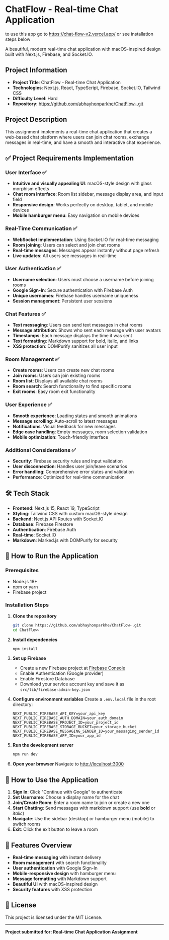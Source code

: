 # ChatFlow - Real-time Chat Application

to use this app go to https://chat-flow-v2.vercel.app/ or see installation steps below 

A beautiful, modern real-time chat application with macOS-inspired design built with Next.js, Firebase, and Socket.IO.

## Project Information

- **Project Title**: ChatFlow - Real-time Chat Application
- **Technologies**: Next.js, React, TypeScript, Firebase, Socket.IO, Tailwind CSS
- **Difficulty Level**: Hard
- **Repository**: https://github.com/abhayhonparkhe/ChatFlow-.git

## Project Description

This assignment implements a real-time chat application that creates a web-based chat platform where users can join chat rooms, exchange messages in real-time, and have a smooth and interactive chat experience.

## ✅ Project Requirements Implementation

### User Interface ✅
- **Intuitive and visually appealing UI**: macOS-style design with glass morphism effects
- **Chat room interface**: Room list sidebar, message display area, and input field
- **Responsive design**: Works perfectly on desktop, tablet, and mobile devices
- **Mobile hamburger menu**: Easy navigation on mobile devices

### Real-Time Communication ✅
- **WebSocket implementation**: Using Socket.IO for real-time messaging
- **Room joining**: Users can select and join chat rooms
- **Real-time messages**: Messages appear instantly without page refresh
- **Live updates**: All users see messages in real-time

### User Authentication ✅
- **Username selection**: Users must choose a username before joining rooms
- **Google Sign-In**: Secure authentication with Firebase Auth
- **Unique usernames**: Firebase handles username uniqueness
- **Session management**: Persistent user sessions

### Chat Features ✅
- **Text messaging**: Users can send text messages in chat rooms
- **Message attribution**: Shows who sent each message with user avatars
- **Timestamps**: Each message displays the time it was sent
- **Text formatting**: Markdown support for bold, italic, and links
- **XSS protection**: DOMPurify sanitizes all user input

### Room Management ✅
- **Create rooms**: Users can create new chat rooms
- **Join rooms**: Users can join existing rooms
- **Room list**: Displays all available chat rooms
- **Room search**: Search functionality to find specific rooms
- **Exit rooms**: Easy room exit functionality

### User Experience ✅
- **Smooth experience**: Loading states and smooth animations
- **Message scrolling**: Auto-scroll to latest messages
- **Notifications**: Visual feedback for new messages
- **Edge case handling**: Empty messages, room selection validation
- **Mobile optimization**: Touch-friendly interface

### Additional Considerations ✅
- **Security**: Firebase security rules and input validation
- **User disconnection**: Handles user join/leave scenarios
- **Error handling**: Comprehensive error states and validation
- **Performance**: Optimized for real-time communication

## 🛠️ Tech Stack

- **Frontend**: Next.js 15, React 19, TypeScript
- **Styling**: Tailwind CSS with custom macOS-style design
- **Backend**: Next.js API Routes with Socket.IO
- **Database**: Firebase Firestore
- **Authentication**: Firebase Auth
- **Real-time**: Socket.IO
- **Markdown**: Marked.js with DOMPurify for security

## 🚀 How to Run the Application

### Prerequisites
- Node.js 18+ 
- npm or yarn
- Firebase project

### Installation Steps

1. **Clone the repository**
   ```bash
   git clone https://github.com/abhayhonparkhe/ChatFlow-.git
   cd ChatFlow-
   ```

2. **Install dependencies**
   ```bash
   npm install
   ```

3. **Set up Firebase**
   - Create a new Firebase project at [Firebase Console](https://console.firebase.google.com/)
   - Enable Authentication (Google provider)
   - Enable Firestore Database
   - Download your service account key and save it as `src/lib/firebase-admin-key.json`

4. **Configure environment variables**
   Create a `.env.local` file in the root directory:
   ```env
   NEXT_PUBLIC_FIREBASE_API_KEY=your_api_key
   NEXT_PUBLIC_FIREBASE_AUTH_DOMAIN=your_auth_domain
   NEXT_PUBLIC_FIREBASE_PROJECT_ID=your_project_id
   NEXT_PUBLIC_FIREBASE_STORAGE_BUCKET=your_storage_bucket
   NEXT_PUBLIC_FIREBASE_MESSAGING_SENDER_ID=your_messaging_sender_id
   NEXT_PUBLIC_FIREBASE_APP_ID=your_app_id
   ```

5. **Run the development server**
   ```bash
   npm run dev
   ```

6. **Open your browser**
   Navigate to [http://localhost:3000](http://localhost:3000)

## 🎯 How to Use the Application

1. **Sign In**: Click "Continue with Google" to authenticate
2. **Set Username**: Choose a display name for the chat
3. **Join/Create Room**: Enter a room name to join or create a new one
4. **Start Chatting**: Send messages with markdown support (use **bold** or _italic_)
5. **Navigate**: Use the sidebar (desktop) or hamburger menu (mobile) to switch rooms
6. **Exit**: Click the exit button to leave a room

## 📱 Features Overview

- **Real-time messaging** with instant delivery
- **Room management** with search functionality
- **User authentication** with Google Sign-In
- **Mobile-responsive design** with hamburger menu
- **Message formatting** with Markdown support
- **Beautiful UI** with macOS-inspired design
- **Security features** with XSS protection

## 📄 License

This project is licensed under the MIT License.

---

**Project submitted for: Real-time Chat Application Assignment**
